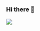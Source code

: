 ### Hi there 👋

<!--
**sohyounsoo/sohyounsoo** is a ✨ _special_ ✨ repository because its `README.md` (this file) appears on your GitHub profile.

Here are some ideas to get you started:

- 🔭 I’m currently working on ...
- 🌱 I’m currently learning ...
- 👯 I’m looking to collaborate on ...
- 🤔 I’m looking for help with ...
- 💬 Ask me about ...
- 📫 How to reach me: ...
- 😄 Pronouns: ...
- ⚡ Fun fact: ...
--><a href="https://soso-shs.tistory.com" target="_blank"><img src="https://img.shields.io/badge/Tistory-000000?style=for-the-badge&logo=Tistory&logoColor=000000"/></a>
